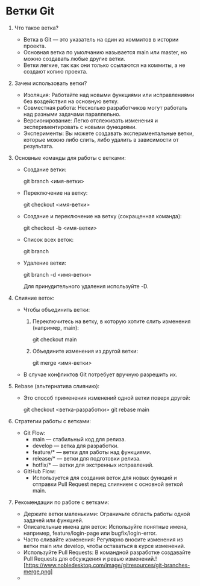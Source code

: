 # Ветки Git

1. Что такое ветка?
   - Ветка в Git — это указатель на один из коммитов в истории проекта.
   - Основная ветка по умолчанию называется main или master, но можно создавать любые другие ветки.
   - Ветки легкие, так как они только ссылаются на коммиты, а не создают копию проекта.

2. Зачем использовать ветки?
   - Изоляция: Работайте над новыми функциями или исправлениями без воздействия на основную ветку.
   - Совместная работа: Несколько разработчиков могут работать над разными задачами параллельно.
   - Версионирование: Легко отслеживать изменения и экспериментировать с новыми функциями.
   - Эксперименты: Вы можете создавать экспериментальные ветки, которые можно либо слить, либо удалить в зависимости от результата.

3. Основные команды для работы с ветками:
   - Создание ветки:
     
     git branch <имя-ветки>
     
   - Переключение на ветку:
     
     git checkout <имя-ветки>
     
   - Создание и переключение на ветку (сокращенная команда):
     
     git checkout -b <имя-ветки>
     
   - Список всех веток:
     
     git branch
     
   - Удаление ветки:
     
     git branch -d <имя-ветки>
     
     Для принудительного удаления используйте -D.

4. Слияние веток:
   - Чтобы объединить ветки:
     1. Переключитесь на ветку, в которую хотите слить изменения (например, main):
        
        git checkout main
        
     2. Объедините изменения из другой ветки:
        
        git merge <имя-ветки>
        
   - В случае конфликтов Git потребует вручную разрешить их.

5. Rebase (альтернатива слиянию):
   - Это способ применения изменений одной ветки поверх другой:
     
     git checkout <ветка-разработки>
     git rebase main
     

6. Стратегии работы с ветками:
   - Git Flow:
     - main — стабильный код для релиза.
     - develop — ветка для разработки.
     - feature/* — ветки для работы над функциями.
     - release/* — ветки для подготовки релиза.
     - hotfix/* — ветки для экстренных исправлений.
   - GitHub Flow:
     - Используется для создания веток для новых функций и отправки Pull Request перед слиянием с основной веткой main.

7. Рекомендации по работе с ветками:
   - Держите ветки маленькими: Ограничьте область работы одной задачей или функцией.
   - Описательные имена для веток: Используйте понятные имена, например, feature/login-page или bugfix/login-error.
   - Часто сливайте изменения: Регулярно вносите изменения из ветки main или develop, чтобы оставаться в курсе изменений.
   - Используйте Pull Requests: В командной разработке создавайте Pull Requests для обсуждения и ревью изменений.![https://www.nobledesktop.com/image/gitresources/git-branches-merge.png]
   - 
